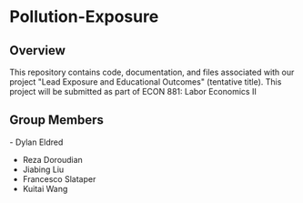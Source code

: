 # Pollution-Exposure

## Overview
This repository contains code, documentation, and files associated with our project "Lead Exposure and Educational Outcomes" (tentative title). This project will be submitted as part of ECON 881: Labor Economics II

## Group Members 
- Dylan Eldred
- Reza Doroudian
- Jiabing Liu
- Francesco Slataper
- Kuitai Wang
